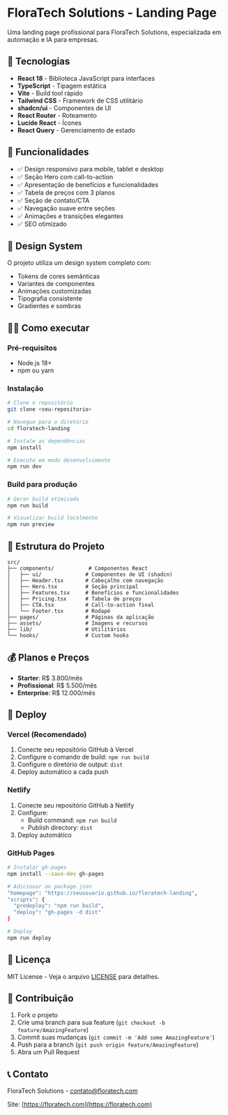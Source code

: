 # FloraTech Solutions - Landing Page

Uma landing page profissional para FloraTech Solutions, especializada em automação e IA para empresas.

## 🚀 Tecnologias

- **React 18** - Biblioteca JavaScript para interfaces
- **TypeScript** - Tipagem estática
- **Vite** - Build tool rápido
- **Tailwind CSS** - Framework de CSS utilitário
- **shadcn/ui** - Componentes de UI
- **React Router** - Roteamento
- **Lucide React** - Ícones
- **React Query** - Gerenciamento de estado

## 📱 Funcionalidades

- ✅ Design responsivo para mobile, tablet e desktop
- ✅ Seção Hero com call-to-action
- ✅ Apresentação de benefícios e funcionalidades
- ✅ Tabela de preços com 3 planos
- ✅ Seção de contato/CTA
- ✅ Navegação suave entre seções
- ✅ Animações e transições elegantes
- ✅ SEO otimizado

## 🎨 Design System

O projeto utiliza um design system completo com:
- Tokens de cores semânticas
- Variantes de componentes
- Animações customizadas
- Tipografia consistente
- Gradientes e sombras

## 🏃‍♂️ Como executar

### Pré-requisitos
- Node.js 18+ 
- npm ou yarn

### Instalação
```bash
# Clone o repositório
git clone <seu-repositorio>

# Navegue para o diretório
cd floratech-landing

# Instale as dependências
npm install

# Execute em modo desenvolvimento
npm run dev
```

### Build para produção
```bash
# Gerar build otimizado
npm run build

# Visualizar build localmente
npm run preview
```

## 📁 Estrutura do Projeto

```
src/
├── components/           # Componentes React
│   ├── ui/              # Componentes de UI (shadcn)
│   ├── Header.tsx       # Cabeçalho com navegação
│   ├── Hero.tsx         # Seção principal
│   ├── Features.tsx     # Benefícios e funcionalidades
│   ├── Pricing.tsx      # Tabela de preços
│   ├── CTA.tsx          # Call-to-action final
│   └── Footer.tsx       # Rodapé
├── pages/               # Páginas da aplicação
├── assets/              # Imagens e recursos
├── lib/                 # Utilitários
└── hooks/               # Custom hooks
```

## 💰 Planos e Preços

- **Starter**: R$ 3.800/mês
- **Profissional**: R$ 5.500/mês  
- **Enterprise**: R$ 12.000/mês

## 🚀 Deploy

### Vercel (Recomendado)
1. Conecte seu repositório GitHub à Vercel
2. Configure o comando de build: `npm run build`
3. Configure o diretório de output: `dist`
4. Deploy automático a cada push

### Netlify
1. Conecte seu repositório GitHub à Netlify
2. Configure:
   - Build command: `npm run build`
   - Publish directory: `dist`
3. Deploy automático

### GitHub Pages
```bash
# Instalar gh-pages
npm install --save-dev gh-pages

# Adicionar ao package.json
"homepage": "https://seuusuario.github.io/floratech-landing",
"scripts": {
  "predeploy": "npm run build",
  "deploy": "gh-pages -d dist"
}

# Deploy
npm run deploy
```

## 📄 Licença

MIT License - Veja o arquivo [LICENSE](LICENSE) para detalhes.

## 🤝 Contribuição

1. Fork o projeto
2. Crie uma branch para sua feature (`git checkout -b feature/AmazingFeature`)
3. Commit suas mudanças (`git commit -m 'Add some AmazingFeature'`)
4. Push para a branch (`git push origin feature/AmazingFeature`)
5. Abra um Pull Request

## 📞 Contato

FloraTech Solutions - [contato@floratech.com](mailto:contato@floratech.com)

Site: [https://floratech.com](https://floratech.com)